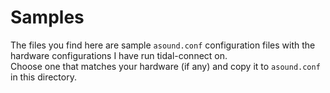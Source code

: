 # Samples

The files you find here are sample `asound.conf` configuration files with the hardware configurations I have run tidal-connect on.  
Choose one that matches your hardware (if any) and copy it to `asound.conf` in this directory.    
